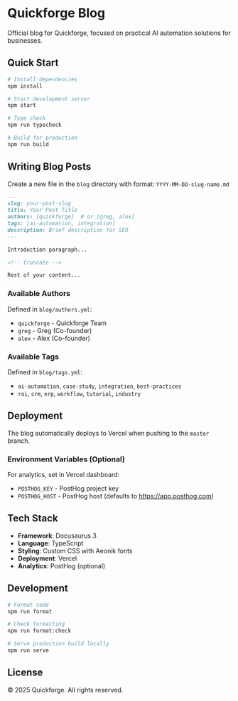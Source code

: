 # Quickforge Blog

Official blog for Quickforge, focused on practical AI automation solutions for businesses.

## Quick Start

```bash
# Install dependencies
npm install

# Start development server
npm start

# Type check
npm run typecheck

# Build for production
npm run build
```

## Writing Blog Posts

Create a new file in the `blog` directory with format: `YYYY-MM-DD-slug-name.md`

```markdown
---
slug: your-post-slug
title: Your Post Title
authors: [quickforge]  # or [greg, alex]
tags: [ai-automation, integration]
description: Brief description for SEO
---

Introduction paragraph...

<!-- truncate -->

Rest of your content...
```

### Available Authors

Defined in `blog/authors.yml`:
- `quickforge` - Quickforge Team
- `greg` - Greg (Co-founder)
- `alex` - Alex (Co-founder)

### Available Tags

Defined in `blog/tags.yml`:
- `ai-automation`, `case-study`, `integration`, `best-practices`
- `roi`, `crm`, `erp`, `workflow`, `tutorial`, `industry`

## Deployment

The blog automatically deploys to Vercel when pushing to the `master` branch.

### Environment Variables (Optional)

For analytics, set in Vercel dashboard:
- `POSTHOG_KEY` - PostHog project key
- `POSTHOG_HOST` - PostHog host (defaults to https://app.posthog.com)

## Tech Stack

- **Framework**: Docusaurus 3
- **Language**: TypeScript
- **Styling**: Custom CSS with Aeonik fonts
- **Deployment**: Vercel
- **Analytics**: PostHog (optional)

## Development

```bash
# Format code
npm run format

# Check formatting
npm run format:check

# Serve production build locally
npm run serve
```

## License

© 2025 Quickforge. All rights reserved.